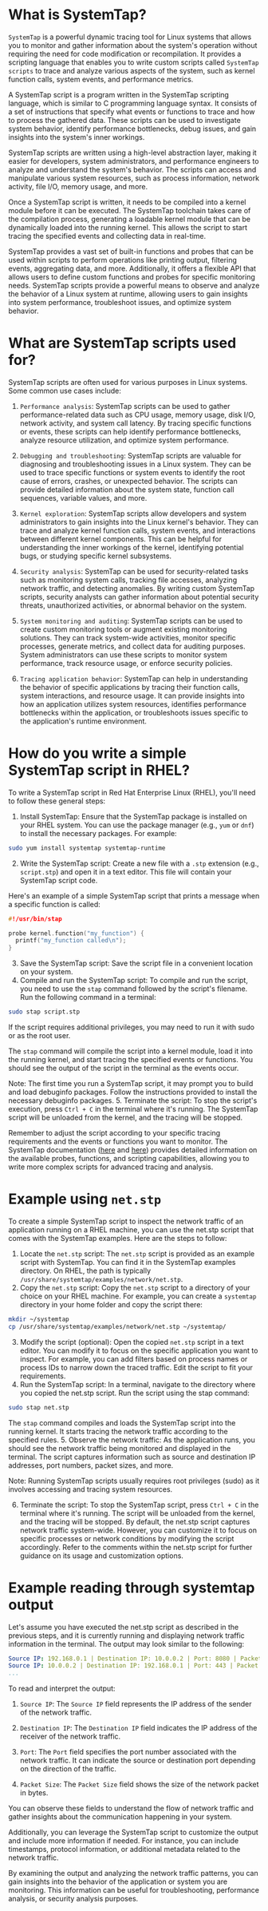 # What is SystemTap?
`SystemTap` is a powerful dynamic tracing tool for Linux systems that allows you to monitor and gather information about the system's operation without requiring the need for code modification or recompilation. It provides a scripting language that enables you to write custom scripts called `SystemTap scripts` to trace and analyze various aspects of the system, such as kernel function calls, system events, and performance metrics.

A SystemTap script is a program written in the SystemTap scripting language, which is similar to C programming language syntax. It consists of a set of instructions that specify what events or functions to trace and how to process the gathered data. These scripts can be used to investigate system behavior, identify performance bottlenecks, debug issues, and gain insights into the system's inner workings.

SystemTap scripts are written using a high-level abstraction layer, making it easier for developers, system administrators, and performance engineers to analyze and understand the system's behavior. The scripts can access and manipulate various system resources, such as process information, network activity, file I/O, memory usage, and more.

Once a SystemTap script is written, it needs to be compiled into a kernel module before it can be executed. The SystemTap toolchain takes care of the compilation process, generating a loadable kernel module that can be dynamically loaded into the running kernel. This allows the script to start tracing the specified events and collecting data in real-time.

SystemTap provides a vast set of built-in functions and probes that can be used within scripts to perform operations like printing output, filtering events, aggregating data, and more. Additionally, it offers a flexible API that allows users to define custom functions and probes for specific monitoring needs. SystemTap scripts provide a powerful means to observe and analyze the behavior of a Linux system at runtime, allowing users to gain insights into system performance, troubleshoot issues, and optimize system behavior.

# What are SystemTap scripts used for?
SystemTap scripts are often used for various purposes in Linux systems. Some common use cases include:

1. `Performance analysis`: SystemTap scripts can be used to gather performance-related data such as CPU usage, memory usage, disk I/O, network activity, and system call latency. By tracing specific functions or events, these scripts can help identify performance bottlenecks, analyze resource utilization, and optimize system performance.

2. `Debugging and troubleshooting`: SystemTap scripts are valuable for diagnosing and troubleshooting issues in a Linux system. They can be used to trace specific functions or system events to identify the root cause of errors, crashes, or unexpected behavior. The scripts can provide detailed information about the system state, function call sequences, variable values, and more.

3. `Kernel exploration`: SystemTap scripts allow developers and system administrators to gain insights into the Linux kernel's behavior. They can trace and analyze kernel function calls, system events, and interactions between different kernel components. This can be helpful for understanding the inner workings of the kernel, identifying potential bugs, or studying specific kernel subsystems.

4. `Security analysis`: SystemTap can be used for security-related tasks such as monitoring system calls, tracking file accesses, analyzing network traffic, and detecting anomalies. By writing custom SystemTap scripts, security analysts can gather information about potential security threats, unauthorized activities, or abnormal behavior on the system.

5. `System monitoring and auditing`: SystemTap scripts can be used to create custom monitoring tools or augment existing monitoring solutions. They can track system-wide activities, monitor specific processes, generate metrics, and collect data for auditing purposes. System administrators can use these scripts to monitor system performance, track resource usage, or enforce security policies.

6. `Tracing application behavior`: SystemTap can help in understanding the behavior of specific applications by tracing their function calls, system interactions, and resource usage. It can provide insights into how an application utilizes system resources, identifies performance bottlenecks within the application, or troubleshoots issues specific to the application's runtime environment.

# How do you write a simple SystemTap script in RHEL?
To write a SystemTap script in Red Hat Enterprise Linux (RHEL), you'll need to follow these general steps:

1. Install SystemTap: Ensure that the SystemTap package is installed on your RHEL system. You can use the package manager (e.g., `yum` or `dnf`) to install the necessary packages. For example:
```bash
sudo yum install systemtap systemtap-runtime
```
2. Write the SystemTap script: Create a new file with a `.stp` extension (e.g., `script.stp`) and open it in a text editor. This file will contain your SystemTap script code.

Here's an example of a simple SystemTap script that prints a message when a specific function is called:
```c
#!/usr/bin/stap

probe kernel.function("my_function") {
  printf("my_function called\n");
}
```

3. Save the SystemTap script: Save the script file in a convenient location on your system.
4. Compile and run the SystemTap script: To compile and run the script, you need to use the `stap` command followed by the script's filename. Run the following command in a terminal:
```bash
sudo stap script.stp
```
If the script requires additional privileges, you may need to run it with sudo or as the root user.

The `stap` command will compile the script into a kernel module, load it into the running kernel, and start tracing the specified events or functions. You should see the output of the script in the terminal as the events occur.

Note: The first time you run a SystemTap script, it may prompt you to build and load debuginfo packages. Follow the instructions provided to install the necessary debuginfo packages.
5. Terminate the script: To stop the script's execution, press `Ctrl + C` in the terminal where it's running. The SystemTap script will be unloaded from the kernel, and the tracing will be stopped.

Remember to adjust the script according to your specific tracing requirements and the events or functions you want to monitor. The SystemTap documentation ([here](https://sourceware.org/systemtap/documentation.html) and [here](https://access.redhat.com/documentation/en-us/red_hat_enterprise_linux/7/html-single/systemtap_beginners_guide/index)) provides detailed information on the available probes, functions, and scripting capabilities, allowing you to write more complex scripts for advanced tracing and analysis.

# Example using `net.stp`
To create a simple SystemTap script to inspect the network traffic of an application running on a RHEL machine, you can use the net.stp script that comes with the SystemTap examples. Here are the steps to follow:
1. Locate the `net.stp` script: The `net.stp` script is provided as an example script with SystemTap. You can find it in the SystemTap examples directory. On RHEL, the path is typically `/usr/share/systemtap/examples/network/net.stp`.
2. Copy the `net.stp` script: Copy the `net.stp` script to a directory of your choice on your RHEL machine. For example, you can create a `systemtap` directory in your home folder and copy the script there:
```bash
mkdir ~/systemtap
cp /usr/share/systemtap/examples/network/net.stp ~/systemtap/
```
3. Modify the script (optional): Open the copied `net.stp` script in a text editor. You can modify it to focus on the specific application you want to inspect. For example, you can add filters based on process names or process IDs to narrow down the traced traffic. Edit the script to fit your requirements.
4. Run the SystemTap script: In a terminal, navigate to the directory where you copied the net.stp script. Run the script using the stap command:
```bash
sudo stap net.stp
```
The `stap` command compiles and loads the SystemTap script into the running kernel. It starts tracing the network traffic according to the specified rules.
5. Observe the network traffic: As the application runs, you should see the network traffic being monitored and displayed in the terminal. The script captures information such as source and destination IP addresses, port numbers, packet sizes, and more.

Note: Running SystemTap scripts usually requires root privileges (sudo) as it involves accessing and tracing system resources.

6. Terminate the script: To stop the SystemTap script, press `Ctrl + C` in the terminal where it's running. The script will be unloaded from the kernel, and the tracing will be stopped.
By default, the net.stp script captures network traffic system-wide. However, you can customize it to focus on specific processes or network conditions by modifying the script accordingly. Refer to the comments within the net.stp script for further guidance on its usage and customization options.

# Example reading through systemtap output
Let's assume you have executed the net.stp script as described in the previous steps, and it is currently running and displaying network traffic information in the terminal. The output may look similar to the following:
```yaml
Source IP: 192.168.0.1 | Destination IP: 10.0.0.2 | Port: 8080 | Packet Size: 1024 bytes
Source IP: 10.0.0.2 | Destination IP: 192.168.0.1 | Port: 443 | Packet Size: 512 bytes
...
```
To read and interpret the output:

1. `Source IP`: The `Source IP` field represents the IP address of the sender of the network traffic.

2. `Destination IP`: The `Destination IP` field indicates the IP address of the receiver of the network traffic.

3. `Port`: The `Port` field specifies the port number associated with the network traffic. It can indicate the source or destination port depending on the direction of the traffic.

4. `Packet Size`: The `Packet Size` field shows the size of the network packet in bytes.

You can observe these fields to understand the flow of network traffic and gather insights about the communication happening in your system.

Additionally, you can leverage the SystemTap script to customize the output and include more information if needed. For instance, you can include timestamps, protocol information, or additional metadata related to the network traffic.

By examining the output and analyzing the network traffic patterns, you can gain insights into the behavior of the application or system you are monitoring. This information can be useful for troubleshooting, performance analysis, or security analysis purposes.
